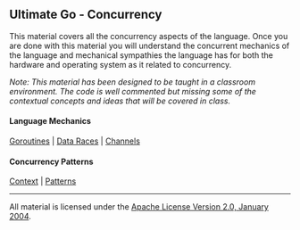 ## Ultimate Go - Concurrency

This material covers all the concurrency aspects of the language. Once you are done with this material you will understand the concurrent mechanics of the language and mechanical sympathies the language has for both the hardware and operating system as it related to concurrency.

*Note: This material has been designed to be taught in a classroom environment. The code is well commented but missing some of the contextual concepts and ideas that will be covered in class.*

#### Language Mechanics
[Goroutines](../../../go/concurrency/goroutines/README.md) | 
[Data Races](../../../go/concurrency/data_race/README.md) | 
[Channels](../../../go/concurrency/channels/README.md)

#### Concurrency Patterns
[Context](../../../go/packages/context/README.md) | 
[Patterns](../../../go/concurrency/patterns/README.md)
___
All material is licensed under the [Apache License Version 2.0, January 2004](http://www.apache.org/licenses/LICENSE-2.0).
